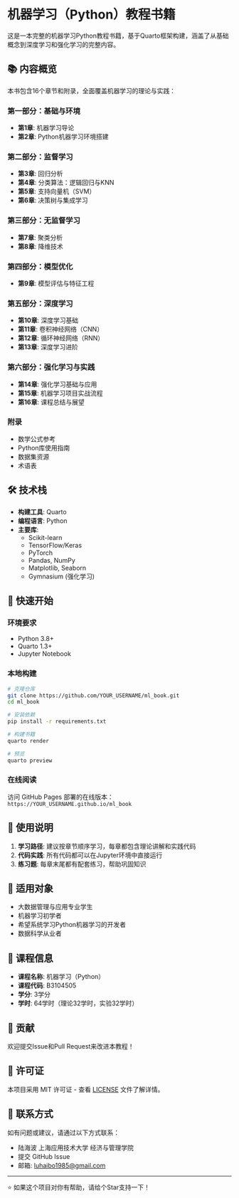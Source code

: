 # 机器学习（Python）教程书籍

这是一本完整的机器学习Python教程书籍，基于Quarto框架构建，涵盖了从基础概念到深度学习和强化学习的完整内容。

## 📚 内容概览

本书包含16个章节和附录，全面覆盖机器学习的理论与实践：

### 第一部分：基础与环境
- **第1章**: 机器学习导论
- **第2章**: Python机器学习环境搭建

### 第二部分：监督学习
- **第3章**: 回归分析
- **第4章**: 分类算法：逻辑回归与KNN
- **第5章**: 支持向量机（SVM）
- **第6章**: 决策树与集成学习

### 第三部分：无监督学习
- **第7章**: 聚类分析
- **第8章**: 降维技术

### 第四部分：模型优化
- **第9章**: 模型评估与特征工程

### 第五部分：深度学习
- **第10章**: 深度学习基础
- **第11章**: 卷积神经网络（CNN）
- **第12章**: 循环神经网络（RNN）
- **第13章**: 深度学习进阶

### 第六部分：强化学习与实践
- **第14章**: 强化学习基础与应用
- **第15章**: 机器学习项目实战流程
- **第16章**: 课程总结与展望

### 附录
- 数学公式参考
- Python库使用指南
- 数据集资源
- 术语表

## 🛠️ 技术栈

- **构建工具**: Quarto
- **编程语言**: Python
- **主要库**: 
  - Scikit-learn
  - TensorFlow/Keras
  - PyTorch
  - Pandas, NumPy
  - Matplotlib, Seaborn
  - Gymnasium (强化学习)

## 🚀 快速开始

### 环境要求
- Python 3.8+
- Quarto 1.3+
- Jupyter Notebook

### 本地构建
```bash
# 克隆仓库
git clone https://github.com/YOUR_USERNAME/ml_book.git
cd ml_book

# 安装依赖
pip install -r requirements.txt

# 构建书籍
quarto render

# 预览
quarto preview
```

### 在线阅读
访问 GitHub Pages 部署的在线版本：
`https://YOUR_USERNAME.github.io/ml_book`

## 📖 使用说明

1. **学习路径**: 建议按章节顺序学习，每章都包含理论讲解和实践代码
2. **代码实践**: 所有代码都可以在Jupyter环境中直接运行
3. **练习题**: 每章末尾都有配套练习，帮助巩固知识

## 🎯 适用对象

- 大数据管理与应用专业学生
- 机器学习初学者
- 希望系统学习Python机器学习的开发者
- 数据科学从业者

## 📝 课程信息

- **课程名称**: 机器学习（Python）
- **课程代码**: B3104505
- **学分**: 3学分
- **学时**: 64学时（理论32学时，实验32学时）

## 🤝 贡献

欢迎提交Issue和Pull Request来改进本教程！

## 📄 许可证

本项目采用 MIT 许可证 - 查看 [LICENSE](LICENSE) 文件了解详情。

## 📧 联系方式

如有问题或建议，请通过以下方式联系：
- 陆海波 上海应用技术大学 经济与管理学院
- 提交 GitHub Issue
- 邮箱: luhaibo1985@gmail.com

---

⭐ 如果这个项目对你有帮助，请给个Star支持一下！ 